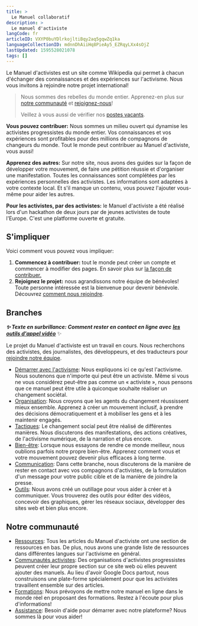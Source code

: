 ```yaml
---
title: >
  Le Manuel collaboratif
description: >
  Le manuel d'activiste
langCode: fr
articleID: VXYP0buYDlrkojltiBqy2aq5gqwZq1ka
languageCollectionID: mdnnDhAiiHq8PieAy5_EZRqyLXx4sOjZ
lastUpdated: 1595528021078
tags: []
---
```


Le Manuel d'activistes est un site comme Wikipedia qui permet à chacun d'échanger des connaissances et des expériences sur l'activisme. Nous vous invitons à rejoindre notre projet international!

> Nous sommes des rebelles du monde entier. Apprenez-en plus sur [notre communauté](/about) et [rejoignez-nous](/join)!
> 
> Veillez à vous aussi de vérifier nos [postes vacants](/vacancies).

**Vous pouvez contribuer:** Nous sommes un milieu ouvert qui dynamise les activistes progressistes du monde entier. Vos connaissances et vos expériences sont profitables pour des millions de compagnons de changeurs du monde. Tout le monde peut contribuer au Manuel d'activiste, vous aussi!

**Apprenez des autres:** Sur notre site, nous avons des guides sur la façon de développer votre mouvement, de faire une pétition réussie et d'organiser une manifestation. Toutes les connaissances sont complétées par les expériences personnelles des activistes. Les informations sont adaptées à votre contexte local. Et s'il manque un contenu, vous pouvez l'ajouter vous-même pour aider les autres.

  
**Pour les activistes, par des activistes:** le Manuel d'activiste a été réalisé lors d'un hackathon de deux jours par de jeunes activistes de toute l'Europe. C'est une platforme ouverte et gratuite.

<div></div>

## S'impliquer

  
Voici comment vous pouvez vous impliquer:

1.  **Commencez à contribuer:** tout le monde peut créer un compte et commencer à modifier des pages. En savoir plus sur [la façon de contribuer.](/contribute)
2.  **Rejoignez le projet:** nous agrandissons notre équipe de bénévoles!  
    Toute personne intéressée est la bienvenue pour devenir bénévole. Découvrez [comment nous rejoindre](/join).

## Branches

_**✨ Texte en surbrillance: Comment rester en contact en ligne avec**_ [_**les outils d'appel vidéo**_](/tools/video-calling) ✨

Le projet du Manuel d'activiste est un travail en cours. Nous recherchons des activistes, des journalistes, des développeurs, et des traducteurs pour [rejoindre notre équipe](/join).

-   [Démarrer avec l'activisme](/getting-started): Nous expliquons ici ce qu'est l'activisme. Nous soutenons que n'importe qui peut être un activiste. Même si vous ne vous considérez peut-être pas comme un « activiste », nous pensons que ce manuel peut être utile à quiconque souhaite réaliser un changement sociétal.
-   [Organisation](/organising): Nous croyons que les agents du changement réussissent mieux ensemble. Apprenez à créer un mouvement inclusif, à prendre des décisions démocratiquement et à mobiliser les gens et à les maintenir engagés.
-   [Tactiques](/tactics): Le changement social peut être réalisé de différentes manières. Nous discuterons des manifestations, des actions créatives, de l'activisme numérique, de la narration et plus encore.
-   [Bien-être](/wellbeing): Lorsque nous essayons de rendre ce monde meilleur, nous oublions parfois notre propre bien-être. Apprenez comment vous et votre mouvement pouvez devenir plus efficaces à long terme.
-   [Communication](/communication): Dans cette branche, nous discuterons de la manière de rester en contact avec vos compagnons d'activistes, de la formulation d'un message pour votre public cible et de la manière de joindre la presse.
-   [Outils](/tools): Nous avons créé un outillage pour vous aider à créer et à communiquer. Vous trouverez des outils pour éditer des vidéos, concevoir des graphiques, gérer les réseaux sociaux, développer des sites web et bien plus encore.

## Notre communauté

-   [Ressources](/resources): Tous les articles du Manuel d'activiste ont une section de ressources en bas. De plus, nous avons une grande liste de ressources dans différentes langues sur l'activisme en général.
-   [Communautés activistes](/communities): Des organisations d'activistes progressistes peuvent créer leur propre section sur ce site web où elles peuvent ajouter des manuels. Au lieu d'avoir Google Docs partout, nous construisons une plate-forme spécialement pour que les activistes travaillent ensemble sur des articles.
-   [Formations](/trainings): Nous prévoyons de mettre notre manuel en ligne dans le monde réel en proposant des formations. Restez à l'écoute pour plus d'informations!
-   [Assistance](/support): Besoin d'aide pour démarrer avec notre plateforme? Nous sommes là pour vous aider!